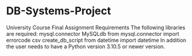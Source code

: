 # DB-Systems-Project
University Course Final Assignment
Requirements
The following libraries are required:
mysql.connector
MySQLdb
from mysql.connector import errorcode
csv
create_db_script
from datetime import datetime
In addition the user needs to have a Python version 3.10.5 or newer version.
